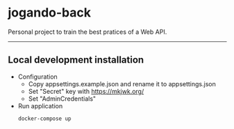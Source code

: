 # jogando-back
Personal project to train the best pratices of a Web API.

---

## Local development installation
* Configuration
    * Copy appsettings.example.json and rename it to appsettings.json
    * Set "Secret" key with https://mkjwk.org/
    * Set "AdminCredentials"
* Run application
    ```
    docker-compose up
    ```